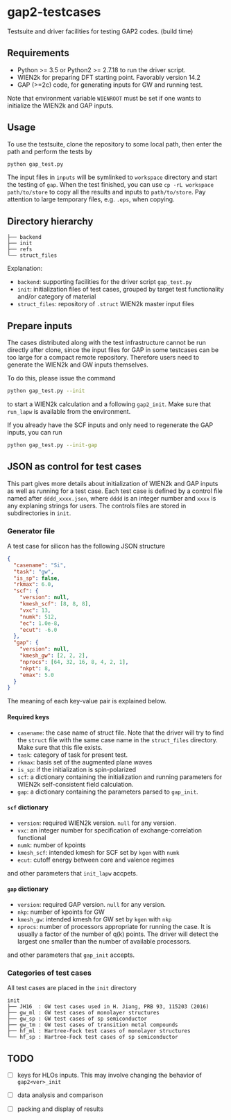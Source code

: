 # gap2-testcases

Testsuite and driver facilities for testing GAP2 codes. (build time)

## Requirements

- Python >= 3.5 or Python2 >= 2.7.18 to run the driver script.
- WIEN2k for preparing DFT starting point. Favorably version 14.2
- GAP (>=2c) code, for generating inputs for GW and running test.

Note that environment variable `WIENROOT` must be set if one wants
to initialize the WIEN2k and GAP inputs.

## Usage

To use the testsuite, clone the repository to some local path, then enter the path and perform the tests by

```bash
python gap_test.py
```

The input files in `inputs` will be symlinked to `workspace` directory and start the testing of `gap`.
When the test finished, you can use `cp -rL workspace path/to/store` to copy all the results and inputs
to `path/to/store`. Pay attention to large temporary files, e.g. `.eps`, when copying.

## Directory hierarchy

```plain
├── backend
├── init
├── refs
└── struct_files
```

Explanation:

- `backend`: supporting facilities for the driver script `gap_test.py`
- `init`: initialization files of test cases, grouped by target test functionality and/or category of material
- `struct_files`: repository of `.struct` WIEN2k master input files

## Prepare inputs

The cases distributed along with the test infrastructure cannot be run directly after clone,
since the input files for GAP in some testcases can be too large for a compact remote repository.
Therefore users need to generate the WIEN2k and GW inputs themselves.

To do this, please issue the command

```bash
python gap_test.py --init
```

to start a WIEN2k calculation and a following `gap2_init`. Make sure that `run_lapw` is available from the environment.

If you already have the SCF inputs and only need to regenerate the GAP inputs, you can run

```bash
python gap_test.py --init-gap
```

## JSON as control for test cases

This part gives more details about initialization of WIEN2k and GAP inputs as well as running for a test case.
Each test case is defined by a control file named after `dddd_xxxx.json`, where `dddd` is an integer number and `xxxx` is any explaning strings for users. The controls files are stored in subdirectories in  `init`.

### Generator file

A test case for silicon has the following JSON structure

```json
{
  "casename": "Si",
  "task": "gw",
  "is_sp": false,
  "rkmax": 6.0,
  "scf": {
    "version": null,
    "kmesh_scf": [8, 8, 8],
    "vxc": 13,
    "numk": 512,
    "ec": 1.0e-8,
    "ecut": -6.0
  },
  "gap": {
    "version": null,
    "kmesh_gw": [2, 2, 2],
    "nprocs": [64, 32, 16, 8, 4, 2, 1],
    "nkpt": 8,
    "emax": 5.0
  }
}
```

The meaning of each key-value pair is explained below.

#### Required keys

- `casename`: the case name of struct file. Note that the driver will try to find the `struct` file with the same case name in the `struct_files` directory. Make sure that this file exists.
- `task`: category of task for present test.
- `rkmax`: basis set of the augmented plane waves
- `is_sp`: if the initialization is spin-polarized
- `scf`: a dictionary containing the initialization and running parameters for WIEN2k self-consistent field calculation.
- `gap`: a dictionary containing the parameters parsed to `gap_init`.

#### `scf` dictionary

- `version`: required WIEN2k version. `null` for any version.
- `vxc`: an integer number for specification of exchange-correlation functional
- `numk`: number of kpoints
- `kmesh_scf`: intended kmesh for SCF set by `kgen` with `numk`
- `ecut`: cutoff energy between core and valence regimes

and other parameters that `init_lapw` accpets.

#### `gap` dictionary

- `version`: required GAP version. `null` for any version.
- `nkp`: number of kpoints for GW
- `kmesh_gw`: intended kmesh for GW set by `kgen` with `nkp`
- `nprocs`: number of processors appropriate for running the case. It is usually a factor of the number of q(k) points. The driver will detect the largest one smaller than the number of available processors.

and other parameters that `gap_init` accepts.

### Categories of test cases

All test cases are placed in the `init` directory

```plain
init
├── JH16  : GW test cases used in H. Jiang, PRB 93, 115203 (2016)
├── gw_ml : GW test cases of monolayer structures
├── gw_sp : GW test cases of sp semiconductor
├── gw_tm : GW test cases of transition metal compounds
├── hf_ml : Hartree-Fock test cases of monolayer structures
└── hf_sp : Hartree-Fock test cases of sp semiconductor
```


## TODO

- [ ] keys for HLOs inputs. This may involve changing the behavior of `gap2<ver>_init`
- [ ] data analysis and comparison
- [ ] packing and display of results

